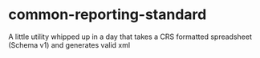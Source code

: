 # common-reporting-standard
A little utility whipped up in a day that takes a CRS formatted spreadsheet (Schema v1) and generates valid xml
